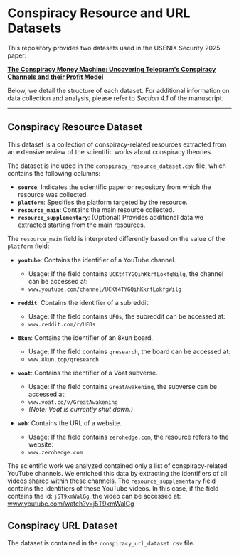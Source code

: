 # Conspiracy Resource and URL Datasets

This repository provides two datasets used in the USENIX Security 2025 paper:

**[The Conspiracy Money Machine: Uncovering Telegram's Conspiracy Channels and their Profit Model](https://arxiv.org/abs/2310.15977)**

Below, we detail the structure of each dataset. For additional information on data collection and analysis, please refer to *Section 4.1* of the manuscript.

---

## Conspiracy Resource Dataset
This dataset is a collection of conspiracy-related resources extracted from an extensive review of the scientific works
about conspiracy theories.

The dataset is included in the `conspiracy_resource_dataset.csv` file, which contains the following columns:

- **`source`**: Indicates the scientific paper or repository from which the resource was collected.  
- **`platform`**: Specifies the platform targeted by the resource.  
- **`resource_main`**: Contains the main resource collected.  
- **`resource_supplementary`**: (Optional) Provides additional data we extracted starting from the main resources.


The `resource_main` field is interpreted differently based on the value of the `platform` field:

- **`youtube`**: Contains the identifier of a YouTube channel.  
    - Usage: If the field contains `UCKt4TYGQihKkrfLokfgWilg`, the channel can be accessed at: 
    - `www.youtube.com/channel/UCKt4TYGQihKkrfLokfgWilg`
  
- **`reddit`**: Contains the identifier of a subreddit.  
  - Usage: If the field contains `UFOs`, the subreddit can be accessed at: 
  - `www.reddit.com/r/UFOs`
  
- **`8kun`**: Contains the identifier of an 8kun board.  
  - Usage: If the field contains `qresearch`, the board can be accessed at:
  - `www.8kun.top/qresearch`
  
- **`voat`**: Contains the identifier of a Voat subverse.  
  - Usage: If the field contains `GreatAwakening`, the subverse can be accessed at: 
  - `www.voat.co/v/GreatAwakening` 
  - *(Note: Voat is currently shut down.)*
  
- **`web`**: Contains the URL of a website.  
  - Usage: If the field contains `zerohedge.com`, the resource refers to the website: 
  - `www.zerohedge.com`

The scientific work we analyzed contained only a list of conspiracy-related YouTube channels. We enriched this data by extracting the identifiers of all videos shared within these channels.
The `resource_supplementary` field contains the identifiers of these YouTube videos. In this case, if the field contains the id: `j5T9xmWalGg`, the video can be accessed at: www.youtube.com/watch?v=j5T9xmWalGg

## Conspiracy URL Dataset

The dataset is contained in the ```conspiracy_url_dataset.csv``` file.